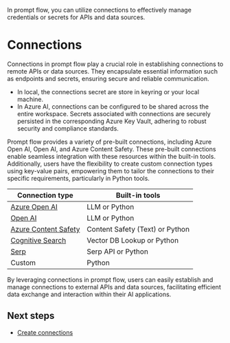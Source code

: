 In prompt flow, you can utilize connections to effectively manage credentials or secrets for APIs and data sources.

# Connections

Connections in prompt flow play a crucial role in establishing connections to remote APIs or data sources. They encapsulate essential information such as endpoints and secrets, ensuring secure and reliable communication.

- In local, the connections secret are store in keyring or your local machine.
- In Azure AI, connections can be configured to be shared across the entire workspace. Secrets associated with connections are securely persisted in the corresponding Azure Key Vault, adhering to robust security and compliance standards.

Prompt flow provides a variety of pre-built connections, including Azure Open AI, Open AI, and Azure Content Safety. These pre-built connections enable seamless integration with these resources within the built-in tools. Additionally, users have the flexibility to create custom connection types using key-value pairs, empowering them to tailor the connections to their specific requirements, particularly in Python tools.

| Connection type                                              | Built-in tools                  |
| ------------------------------------------------------------ | ------------------------------- |
| [Azure Open AI](https://azure.microsoft.com/en-us/products/cognitive-services/openai-service) | LLM or Python                   |
| [Open AI](https://openai.com/)                               | LLM or Python                   |
| [Azure Content Safety](https://aka.ms/acs-doc)               | Content Safety (Text) or Python |
| [Cognitive Search](https://azure.microsoft.com/en-us/products/search) | Vector DB Lookup or Python      |
| [Serp](https://serpapi.com/)                                 | Serp API or Python              |
| Custom                                                       | Python                          |

By leveraging connections in prompt flow, users can easily establish and manage connections to external APIs and data sources, facilitating efficient data exchange and interaction within their AI applications.

## Next steps

- [Create connections](../how-to-guides/manage-connections.md)